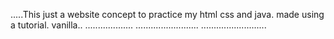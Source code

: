 .....This just a website concept to practice my html css and java. made using a tutorial. vanilla..
...................
......................... ..........................